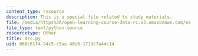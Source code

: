```yaml
---
content_type: resource
description: This is a special file related to study materials.
file: /media/https%3A/open-learning-course-data-rc.s3.amazonaws.com/es-s10-drugs-and-the-brain-spring-2013/068c61f494c5c5ae48c6171dc7a44c14_drc.py
file_type: text/python-source
resourcetype: Other
title: drc.py
uid: 068c61f4-94c5-c5ae-48c6-171dc7a44c14
---
```

